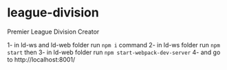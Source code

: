 # league-division


Premier League Division Creator 

1- in ld-ws and ld-web folder run `npm i` command
2- in ld-ws folder run `npm start` then 
3- in ld-web folder run `npm start-webpack-dev-server`
4- and go to http://localhost:8001/
